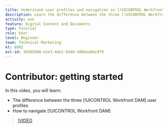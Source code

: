 ```yaml
---
title: Understand user profiles and navigation in [!UICONTROL Workfront DAM]
description: Learn the difference between the three [!UICONTROL Workfront DAM] user profiles and how to navigate [!UICONTROL Workfront DAM].
activity: use
feature: Digital Content and Documents
type: Tutorial
role: User
level: Beginner
team: Technical Marketing
kt: 8992
exl-id: 383b5890-e1e3-44e1-b548-486bea04c079
---
```

# Contributor: getting started

In this video, you will learn:

* The difference between the three [!UICONTROL Workfront DAM] user profiles
* How to navigate [!UICONTROL Workfront DAM]

>[!VIDEO](https://video.tv.adobe.com/v/335252/?quality=12)
